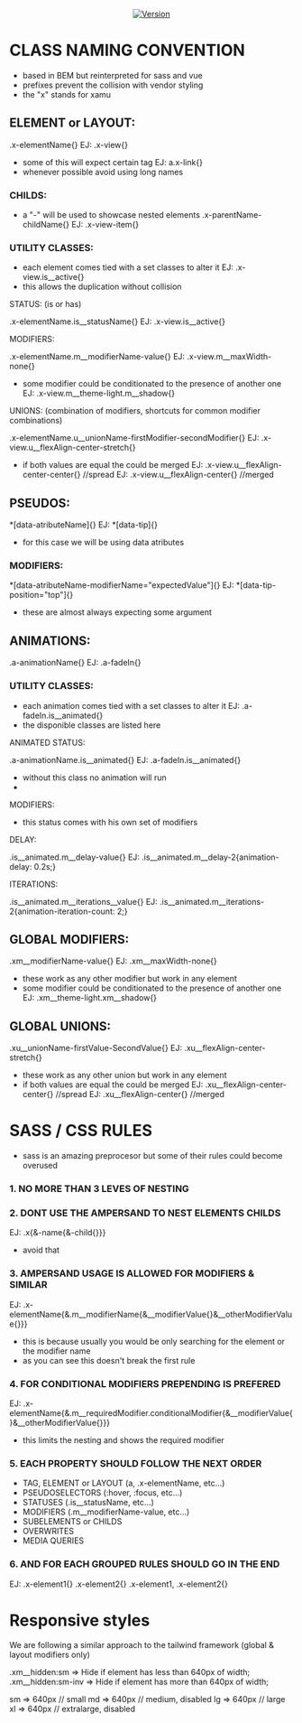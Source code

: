 <p align="center">
<a href="https://www.npmjs.com/package/@xamu-co/styles">
<img src="https://img.shields.io/npm/v/@xamu-co/styles.svg?sanitize=true" alt="Version">
</a>
</p>

# CLASS NAMING CONVENTION

- based in BEM but reinterpreted for sass and vue
- prefixes prevent the collision with vendor styling
- the "x" stands for xamu

## ELEMENT or LAYOUT:

.x-elementName{}
EJ: .x-view{}
- some of this will expect certain tag
EJ: a.x-link{}
- whenever possible avoid using long names

### CHILDS:
- a "-" will be used to showcase nested elements
.x-parentName-childName{}
EJ: .x-view-item{}

### UTILITY CLASSES:

- each element comes tied with a set classes to alter it
EJ: .x-view.is__active{}
- this allows the duplication without collision

STATUS: (is or has)

.x-elementName.is__statusName{}
EJ: .x-view.is__active{}

MODIFIERS:

.x-elementName.m__modifierName-value{}
EJ: .x-view.m__maxWidth-none{}
- some modifier could be conditionated to the presence of another one
EJ: .x-view.m__theme-light.m__shadow{}

UNIONS: (combination of modifiers, shortcuts for common modifier combinations)

.x-elementName.u__unionName-firstModifier-secondModifier{}
EJ: .x-view.u__flexAlign-center-stretch{}
- if both values are equal the could be merged
EJ: .x-view.u__flexAlign-center-center{} //spread
EJ: .x-view.u__flexAlign-center{} //merged

## PSEUDOS:

*[data-atributeName]{}
EJ: *[data-tip]{}
- for this case we will be using data atributes

### MODIFIERS:

*[data-atributeName-modifierName="expectedValue"]{}
EJ: *[data-tip-position="top"]{}
- these are almost always expecting some argument

## ANIMATIONS:

.a-animationName{}
EJ: .a-fadeIn{}

### UTILITY CLASSES:

- each animation comes tied with a set classes to alter it
EJ: .a-fadeIn.is__animated{}
- the disponible classes are listed here

ANIMATED STATUS:

.a-animationName.is__animated{}
EJ: .a-fadeIn.is__animated{}
- without this class no animation will run
- 
MODIFIERS:

- this status comes with his own set of modifiers

DELAY:

.is__animated.m__delay-value{}
EJ: .is__animated.m__delay-2{animation-delay: 0.2s;}

ITERATIONS:

.is__animated.m__iterations__value{}
EJ: .is__animated.m__iterations-2{animation-iteration-count: 2;}

## GLOBAL MODIFIERS:

.xm__modifierName-value{}
EJ: .xm__maxWidth-none{}
- these work as any other modifier but work in any element
- some modifier could be conditionated to the presence of another one
EJ: .xm__theme-light.xm__shadow{}

## GLOBAL UNIONS:

.xu__unionName-firstValue-SecondValue{}
EJ: .xu__flexAlign-center-stretch{}
- these work as any other union but work in any element
- if both values are equal the could be merged
EJ: .xu__flexAlign-center-center{} //spread
EJ: .xu__flexAlign-center{} //merged

# SASS / CSS RULES

- sass is an amazing preprocesor but some of their rules could become overused

### 1. NO MORE THAN 3 LEVES OF NESTING

### 2. DONT USE THE AMPERSAND TO NEST ELEMENTS CHILDS

EJ: .x{&-name{&-child{}}}
- avoid that

### 3. AMPERSAND USAGE IS ALLOWED FOR MODIFIERS & SIMILAR

EJ: .x-elementName{&.m__modifierName{&__modifierValue{}&__otherModifierValue{}}}
- this is because usually you would be only searching for the element or the modifier name
- as you can see this doesn't break the first rule

### 4. FOR CONDITIONAL MODIFIERS PREPENDING IS PREFERED

EJ: 
.x-elementName{&.m__requiredModifier.conditionalModifier{&__modifierValue{}&__otherModifierValue{}}}
- this limits the nesting and shows the required modifier

### 5. EACH PROPERTY SHOULD FOLLOW THE NEXT ORDER

- TAG, ELEMENT or LAYOUT (a, .x-elementName, etc...)
- PSEUDOSELECTORS (:hover, :focus, etc...)
- STATUSES (.is__statusName, etc...)
- MODIFIERS (.m__modifierName-value, etc...)
- SUBELEMENTS or CHILDS
- OVERWRITES
- MEDIA QUERIES

### 6. AND FOR EACH GROUPED RULES SHOULD GO IN THE END

EJ: .x-element1{}
.x-element2{}
.x-element1, .x-element2{}


# Responsive styles

We are following a similar approach to the tailwind framework (global & layout modifiers only)

.xm__hidden:sm => Hide if element has less than 640px of width;
.xm__hidden:sm-inv => Hide if element has more than 640px of width;

sm => 640px // small
md => 640px // medium, disabled
lg => 640px // large
xl => 640px // extralarge, disabled
